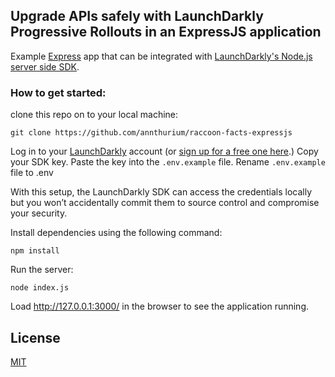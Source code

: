 ## Upgrade APIs safely with LaunchDarkly Progressive Rollouts in an ExpressJS application

Example [Express](https://expressjs.com/) app that can be integrated with [LaunchDarkly's Node.js server side SDK](https://docs.launchdarkly.com/sdk/server-side/node-js).

### How to get started:

clone this repo on to your local machine:

`git clone https://github.com/annthurium/raccoon-facts-expressjs`

Log in to your [LaunchDarkly](https://launchdarkly.com/) account (or [sign up for a free one here](https://launchdarkly.com/).) Copy your SDK key. Paste the key into the `.env.example` file. Rename `.env.example` file to .env

With this setup, the LaunchDarkly SDK can access the credentials locally but you won’t accidentally commit them to source control and compromise your security.

Install dependencies using the following command:

`npm install`

Run the server:

`node index.js`

Load http://127.0.0.1:3000/ in the browser to see the application running.

## License

[MIT](https://choosealicense.com/licenses/mit/)
